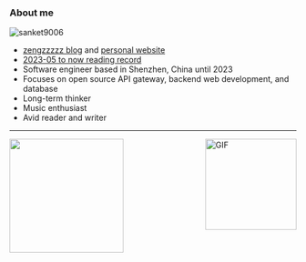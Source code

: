 <!-- 11 -->
### About me

<p align="left"> <img src="https://komarev.com/ghpvc/?username=zengzzzzz" alt="sanket9006" /> </p> 

- [zengzzzzz blog](https://www.cnblogs.com/zengzzzzz/) and [personal website](https://zengzzzzz.github.io/)
- [2023-05 to now reading record](https://github.com/zengzzzzz/the-reading-history#readme)
- Software engineer based in Shenzhen, China until 2023
- Focuses on open source API gateway, backend web development, and database
- Long-term thinker
- Music enthusiast
- Avid reader and writer

---

<img align="right" alt="GIF" height="160px" src="https://media.giphy.com/media/du3J3cXyzhj75IOgvA/giphy.gif" />

<a href="/">
  <img height="200" src="https://github-readme-stats.vercel.app/api?username=zengzzzzz&show_icons=true&include_all_commits=true&count_private=true&title_color=333&rank_icon=github" />
</a>
